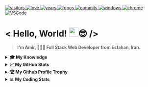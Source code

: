 <a href="https://github.com/antonkomarev/github-profile-views-counter">
  <img alt="visitors" src="https://komarev.com/ghpvc/?username=Amir-Pourhadi&label=Visitors&color=blueviolet" />
</a>

<a href="https://github.com/chetanraj/awesome-github-badges">
  <img alt="love" src="https://img.shields.io/badge/Made%20With-Love-red" />
</a>

<a href="https://badges.pufler.dev">
  <img alt="years" src="https://badges.pufler.dev/years/Amir-Pourhadi?color=orange" />
</a>

<a href="https://github.com/Amir-Pourhadi?tab=repositories">
  <img alt="repos" src="https://badges.pufler.dev/repos/Amir-Pourhadi?color=success" />
</a>

<a href="https://badges.pufler.dev">
  <img alt="commits" src="https://badges.pufler.dev/commits/monthly/Amir-Pourhadi?color=yellowgreen" />
</a>

<a href="https://microsoft.com/en-us/windows">
  <img alt="windows" src="https://img.shields.io/badge/Windows-0078D6?logo=windows&logoColor=white" />
</a>

<a href="https://google.com/chrome" >
  <img alt="chrome" src="https://img.shields.io/badge/Google%20Chrome-4285F4?logo=GoogleChrome&logoColor=white" />
</a>

<a href="https://code.visualstudio.com/">
  <img alt="VSCode" src="https://img.shields.io/badge/-VS%20Code-23A9F2?logo=Visual%20Studio%20Code&logoColor=white" />
</a>
  
<h1> < Hello, World! <img src="https://raw.githubusercontent.com/MartinHeinz/MartinHeinz/master/wave.gif" width="30px">😎 /> </h1>

> **I'm Amir, 👨🏻‍💻 Full Stack Web Developer from Esfahan, Iran.**

<details>
  <summary><b>🎓 My Knowledge</b></summary><br>

  <a href="https://edclub.com/typingclub">
    <img alt="fast typing" src="https://img.shields.io/badge/-Fast%20Typing-important?style=flat-square&logo=speedtest&logoColor=white" />
  </a>
  <a href="https://prettier.io">
    <img alt="Prettier" src="https://img.shields.io/badge/-Prettier-F7B93E?style=flat-square&logo=prettier&logoColor=white" />
  </a>
  <a href="https://git-scm.com">
    <img alt="Git" src="https://img.shields.io/badge/-Git-F05032?style=flat-square&logo=git&logoColor=white" />
  </a>
  <a href="https://github.com">
    <img alt="GitHub" src="https://img.shields.io/badge/-Github-181717?style=flat-square&logo=GitHub&logoColor=white" />
  </a>
  <a href="https://gitlab.com">
    <img alt="GitLab" src="https://img.shields.io/badge/-GitLab-FCA121?style=flat-square&logo=gitlab" />
  </a>
  <a href="https://bitbucket.org">
    <img alt="BitBucket" src="https://img.shields.io/badge/bitbucket-%230047B3?style=flat-square&logo=bitbucket&logoColor=white" />
  </a>
  <br>
  <a href="https://developer.mozilla.org/en-US/docs/Web/HTML">
    <img alt="HTML" src="https://img.shields.io/badge/HTML-E34F26?style=flat-square&logo=html5&logoColor=white" />
  </a>
  <a href="https://developer.mozilla.org/en-US/docs/Web/CSS">
    <img alt="CSS" src="https://img.shields.io/badge/CSS-1572B6?style=flat-square&logo=css3&logoColor=white" />
  </a>
  <a href="https://sass-lang.com">
    <img alt="Sass" src="https://img.shields.io/badge/Sass-CC6699?style=flat-square&logo=sass&logoColor=white" />
  </a>
  <a href="https://getbootstrap.com">
    <img alt="Bootstrap" src="https://img.shields.io/badge/Bootstrap-563D7C?style=flat-square&logo=bootstrap&logoColor=white" />
  </a>
  <a href="https://developer.mozilla.org/en-US/docs/Web/JavaScript">
    <img alt="JS" src="https://img.shields.io/badge/JavaScript-323330?style=flat-square&logo=javascript&logoColor=F7DF1E" />
  </a>
  <a href="https://jquery.com">
    <img alt="Jquery" src="https://img.shields.io/badge/jQuery-0769AD?style=flat-square&logo=jquery&logoColor=white" />
  </a>
  <br>
  <a href="https://reactjs.org">
    <img alt="React" src="https://img.shields.io/badge/React-45b8d8?style=flat-square&logo=react&logoColor=white" />
  </a>
  <a href="https://redux.js.org">
    <img alt="Redux" src="https://img.shields.io/badge/Redux-593D88?style=flat-square&logo=redux&logoColor=white" />
  </a>
  <a href="https://npmjs.com">
    <img alt="NPM" src="https://img.shields.io/badge/-NPM-CB3837?style=flat-square&logo=npm&logoColor=white" />
  </a>
  <a href="https://reactrouter.com">
    <img alt="React-Router" src="https://img.shields.io/badge/React_Router-CA4245?style=flat-square&logo=react-router&logoColor=white" />
  </a>
  <a href="https://styled-components.com">
    <img alt="Styled-Component" src="https://img.shields.io/badge/styled--components-DB7093?style=flat-square&logo=styled-components&logoColor=white" />
  </a>
  <br>
  <a href="https://nodejs.org">
    <img alt="NodeJS" src="https://img.shields.io/badge/Node.js-43853D?style=flat-square&logo=node.js&logoColor=white" />
  </a>
  <a href="https://babeljs.io">
    <img alt="Babel" src="https://img.shields.io/badge/babel-yellow?style=flat-square&logo=babel&logoColor=white" />
  </a>
  <a href="https://webpack.js.org">
    <img alt="WebPack" src="https://img.shields.io/badge/-WebPack-1C78C0?style=flat-square&logo=WebPack&logoColor=white" />
  </a>
  <a href="https://eslint.org">
    <img alt="ESLint" src="https://img.shields.io/badge/-ESLint-4B32C3?style=flat-square&logo=ESLint&logoColor=white" />
  </a>
  <a href="https://expressjs.com">
    <img alt="Express" src="https://img.shields.io/badge/Express.js-404D59?style=flat-square" />
  </a>
  <a href="https://mongodb.com">
    <img alt="MongoDB" src="https://img.shields.io/badge/MongoDB-4EA94B?style=flat-square&logo=mongodb&logoColor=white" />
  </a>
  <a href="https://postman.com">
    <img alt="Postman" src="https://img.shields.io/badge/Postman-FF6C37?style=flat-square&logo=postman&logoColor=white" />
  </a>
  <br>
  <a href="https://netlify.com">
    <img alt="Netlify" src="https://img.shields.io/badge/Netlify-00C7B7?style=flat-square&logo=netlify&logoColor=white" />
  </a>
  <a href="https://heroku.com">
    <img alt="Heroku" src="https://img.shields.io/badge/Heroku-430098?style=flat-square&logo=heroku&logoColor=white" />
  </a>
  <a href="https://ubuntu.com">
    <img alt="Ubuntu" src="https://img.shields.io/badge/Ubuntu-E95420?style=flat-square&logo=ubuntu&logoColor=white" />
  </a>
  <a href="https://trello.com">
    <img alt="Trello" src="https://img.shields.io/badge/-Trello-0079BF?style=flat-square&logo=Trello&logoColor=white" />
  </a>
  <a href="https://adobe.com/products/xd.html">
    <img alt="adobeXD" src="https://img.shields.io/badge/Adobe%20XD-470137?style=flat-square&logo=Adobe%20XD&logoColor=#FF61F6" />
  </a>
  <a href="https://adobe.com/products/photoshop.html">
    <img alt="PhotoShop" src="https://img.shields.io/badge/Photoshop-%2331A8FF?style=flat-square&logo=adobephotoshop&logoColor=white" />
  </a>
  <br>
  <a href="https://www.microsoft.com/en-us/microsoft-365">
    <img alt="office" src="https://img.shields.io/badge/Microsoft_Office-D83B01?style=flat-square&logo=microsoft-office&logoColor=white" />
  </a>
  <a href="https://www.microsoft.com/en-us/microsoft-365/word">
    <img alt="word" src="https://img.shields.io/badge/Word-2B579A?style=flat-square&logo=microsoft-word&logoColor=white" />
  </a>
  <a href="https://www.microsoft.com/en-us/microsoft-365/powerpoint">
    <img alt="powerpoint" src="https://img.shields.io/badge/PowerPoint-B7472A?style=flat-square&logo=microsoft-powerpoint&logoColor=white" />
  </a>
  <a href="https://www.microsoft.com/en-us/microsoft-365/excel">
    <img alt="excel" src="https://img.shields.io/badge/Excel-217346?style=flat-square&logo=microsoft-excel&logoColor=white" />
  </a>
  <a href="https://www.microsoft.com/en-us/microsoft-365/access">
    <img alt="access" src="https://img.shields.io/badge/Access-A4373A?style=flat-square&logo=microsoft-access&logoColor=white" />
  </a>
  <a href="https://www.microsoft.com/en-us/microsoft-365/outlook">
    <img alt="outlook" src="https://img.shields.io/badge/Outlook-0072c6?style=flat-square&logo=microsoft-outlook&logoColor=white" />
  </a>
</details>

<details>
  <summary><b>📈 My GitHub Stats</b></summary><br>

  <div>
    <a href="https://github-readme-stats.vercel.app/">
      <img height="165" src="https://github-readme-stats.vercel.app/api?username=Amir-Pourhadi&theme=radical&hide_border=true&count_private=true&show_icons=true" />
    </a>
    <a href="https://github.com/DenverCoder1/github-readme-streak-stats">
      <img height="166" src="http://github-readme-streak-stats.herokuapp.com?user=Amir-Pourhadi&theme=radical&hide_border=true" />
    </a>
  </div>
  <div>
    <a href="https://github-readme-stats.vercel.app/">
      <img src="https://github-readme-stats.vercel.app/api/top-langs/?username=Amir-Pourhadi&theme=radical&hide_border=true&layout=compact" />
    </a>
    <a href="https://wakatime.com/AmirPourhadi">
      <img src="https://github-readme-stats.vercel.app/api/wakatime?username=AmirPourhadi&theme=radical&hide_border=true&langs_count=6&layout=compact" />
    </a>
  </div>
</details>

<details>
  <summary><b>🏆 My Github Profile Trophy</b></summary><br>

  <a href="https://github.com/ryo-ma/github-profile-trophy">
    <img src="https://github-profile-trophy.vercel.app/?username=Amir-Pourhadi&theme=radical&margin-w=30&no-frame=true" />
  </a>
</details>

<details>
  <summary><b>📊 My Coding Stats</b></summary><br>
  
  <!--START_SECTION:waka-->
![Lines of code](https://img.shields.io/badge/From%20Hello%20World%20I%27ve%20Written-109234%20lines%20of%20code-blue)

**I'm a Night 🦉** 

```text
🌞 Morning    127 commits    ███░░░░░░░░░░░░░░░░░░░░░░   15.16% 
🌆 Daytime    257 commits    ███████░░░░░░░░░░░░░░░░░░   30.67% 
🌃 Evening    336 commits    ██████████░░░░░░░░░░░░░░░   40.1% 
🌙 Night      118 commits    ███░░░░░░░░░░░░░░░░░░░░░░   14.08%

```
📅 **I'm Most Productive on Saturday** 

```text
Monday       96 commits     ██░░░░░░░░░░░░░░░░░░░░░░░   11.46% 
Tuesday      164 commits    █████░░░░░░░░░░░░░░░░░░░░   19.57% 
Wednesday    73 commits     ██░░░░░░░░░░░░░░░░░░░░░░░   8.71% 
Thursday     71 commits     ██░░░░░░░░░░░░░░░░░░░░░░░   8.47% 
Friday       100 commits    ███░░░░░░░░░░░░░░░░░░░░░░   11.93% 
Saturday     185 commits    █████░░░░░░░░░░░░░░░░░░░░   22.08% 
Sunday       149 commits    ████░░░░░░░░░░░░░░░░░░░░░   17.78%

```


📊 **This Week I Spent My Time On** 

```text
💬 Programming Languages: 
Markdown                 9 hrs 6 mins        █████████████████░░░░░░░░   68.33% 
HTML                     1 hr 7 mins         ██░░░░░░░░░░░░░░░░░░░░░░░   8.42% 
CSS                      53 mins             █░░░░░░░░░░░░░░░░░░░░░░░░   6.64% 
Other                    47 mins             █░░░░░░░░░░░░░░░░░░░░░░░░   5.89% 
JavaScript               42 mins             █░░░░░░░░░░░░░░░░░░░░░░░░   5.33%

🐱‍💻 Projects: 
Amir-Pourhadi            9 hrs 44 mins       ██████████████████░░░░░░░   73.03% 
Barber-Shop              32 mins             █░░░░░░░░░░░░░░░░░░░░░░░░   4.09% 
Unknown Project          16 mins             ░░░░░░░░░░░░░░░░░░░░░░░░░   2.1% 
Calculator               16 mins             ░░░░░░░░░░░░░░░░░░░░░░░░░   2.03% 
About-IMD                15 mins             ░░░░░░░░░░░░░░░░░░░░░░░░░   1.92%

```

**I Mostly Code in JavaScript** 

```text
JavaScript               16 repos            ██████████████░░░░░░░░░░░   57.14% 
HTML                     8 repos             ███████░░░░░░░░░░░░░░░░░░   28.57% 
CSS                      3 repos             ██░░░░░░░░░░░░░░░░░░░░░░░   10.71% 
Java                     1 repo              █░░░░░░░░░░░░░░░░░░░░░░░░   3.57%

```



 Last Updated on 05/10/2021
<!--END_SECTION:waka-->
  
  [](https://hit.yhype.me/github/profile?user_id=48559675)
</details>




